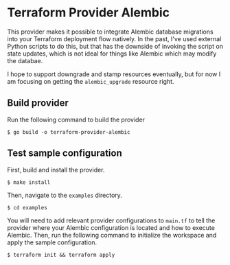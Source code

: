 # Terraform Provider Alembic

This provider makes it possible to integrate Alembic database migrations into
your Terraform deployment flow natively. In the past, I've used external Python
scripts to do this, but that has the downside of invoking the script on state
updates, which is not ideal for things like Alembic which may modify the
databae.

I hope to support downgrade and stamp resources eventually, but for now I am
focusing on getting the `alembic_upgrade` resource right.

## Build provider

Run the following command to build the provider

```shell
$ go build -o terraform-provider-alembic
```

## Test sample configuration

First, build and install the provider.

```shell
$ make install
```

Then, navigate to the `examples` directory. 

```shell
$ cd examples
```

You will need to add relevant provider configurations to `main.tf` to tell
the provider where your Alembic configuration is located and how to execute
Alembic. Then, run the following command to initialize the workspace and
apply the sample configuration.

```shell
$ terraform init && terraform apply
```
